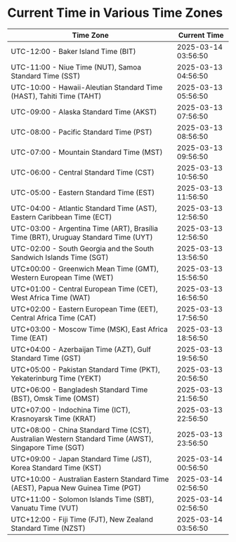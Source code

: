 # Current Time in Various Time Zones

| Time Zone | Current Time |
|-----------|--------------|
| UTC-12:00 - Baker Island Time (BIT) | 2025-03-14 03:56:50 |
| UTC-11:00 - Niue Time (NUT), Samoa Standard Time (SST) | 2025-03-13 04:56:50 |
| UTC-10:00 - Hawaii-Aleutian Standard Time (HAST), Tahiti Time (TAHT) | 2025-03-13 05:56:50 |
| UTC-09:00 - Alaska Standard Time (AKST) | 2025-03-13 07:56:50 |
| UTC-08:00 - Pacific Standard Time (PST) | 2025-03-13 08:56:50 |
| UTC-07:00 - Mountain Standard Time (MST) | 2025-03-13 09:56:50 |
| UTC-06:00 - Central Standard Time (CST) | 2025-03-13 10:56:50 |
| UTC-05:00 - Eastern Standard Time (EST) | 2025-03-13 11:56:50 |
| UTC-04:00 - Atlantic Standard Time (AST), Eastern Caribbean Time (ECT) | 2025-03-13 12:56:50 |
| UTC-03:00 - Argentina Time (ART), Brasília Time (BRT), Uruguay Standard Time (UYT) | 2025-03-13 12:56:50 |
| UTC-02:00 - South Georgia and the South Sandwich Islands Time (SGT) | 2025-03-13 13:56:50 |
| UTC±00:00 - Greenwich Mean Time (GMT), Western European Time (WET) | 2025-03-13 15:56:50 |
| UTC+01:00 - Central European Time (CET), West Africa Time (WAT) | 2025-03-13 16:56:50 |
| UTC+02:00 - Eastern European Time (EET), Central Africa Time (CAT) | 2025-03-13 17:56:50 |
| UTC+03:00 - Moscow Time (MSK), East Africa Time (EAT) | 2025-03-13 18:56:50 |
| UTC+04:00 - Azerbaijan Time (AZT), Gulf Standard Time (GST) | 2025-03-13 19:56:50 |
| UTC+05:00 - Pakistan Standard Time (PKT), Yekaterinburg Time (YEKT) | 2025-03-13 20:56:50 |
| UTC+06:00 - Bangladesh Standard Time (BST), Omsk Time (OMST) | 2025-03-13 21:56:50 |
| UTC+07:00 - Indochina Time (ICT), Krasnoyarsk Time (KRAT) | 2025-03-13 22:56:50 |
| UTC+08:00 - China Standard Time (CST), Australian Western Standard Time (AWST), Singapore Time (SGT) | 2025-03-13 23:56:50 |
| UTC+09:00 - Japan Standard Time (JST), Korea Standard Time (KST) | 2025-03-14 00:56:50 |
| UTC+10:00 - Australian Eastern Standard Time (AEST), Papua New Guinea Time (PGT) | 2025-03-14 02:56:50 |
| UTC+11:00 - Solomon Islands Time (SBT), Vanuatu Time (VUT) | 2025-03-14 02:56:50 |
| UTC+12:00 - Fiji Time (FJT), New Zealand Standard Time (NZST) | 2025-03-14 03:56:50 |

